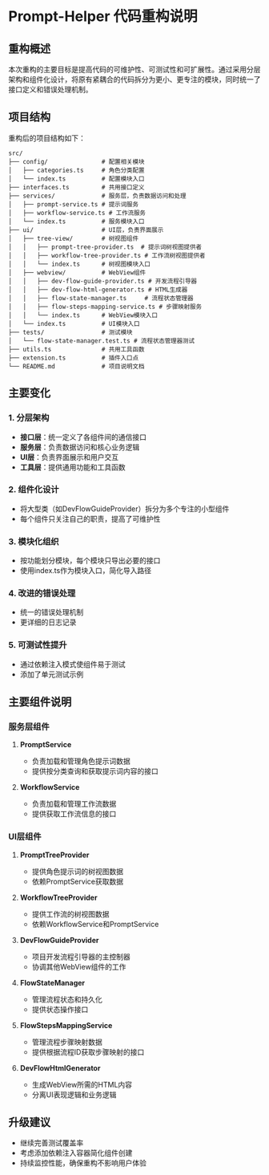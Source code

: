 # Prompt-Helper 代码重构说明

## 重构概述

本次重构的主要目标是提高代码的可维护性、可测试性和可扩展性。通过采用分层架构和组件化设计，将原有紧耦合的代码拆分为更小、更专注的模块，同时统一了接口定义和错误处理机制。

## 项目结构

重构后的项目结构如下：

```
src/
├── config/               # 配置相关模块
│   ├── categories.ts     # 角色分类配置
│   └── index.ts          # 配置模块入口
├── interfaces.ts         # 共用接口定义
├── services/             # 服务层，负责数据访问和处理
│   ├── prompt-service.ts # 提示词服务
│   ├── workflow-service.ts # 工作流服务
│   └── index.ts          # 服务模块入口
├── ui/                   # UI层，负责界面展示
│   ├── tree-view/        # 树视图组件
│   │   ├── prompt-tree-provider.ts  # 提示词树视图提供者
│   │   ├── workflow-tree-provider.ts # 工作流树视图提供者
│   │   └── index.ts      # 树视图模块入口
│   ├── webview/          # WebView组件
│   │   ├── dev-flow-guide-provider.ts # 开发流程引导器
│   │   ├── dev-flow-html-generator.ts # HTML生成器
│   │   ├── flow-state-manager.ts     # 流程状态管理器
│   │   ├── flow-steps-mapping-service.ts # 步骤映射服务
│   │   └── index.ts      # WebView模块入口
│   └── index.ts          # UI模块入口
├── tests/                # 测试模块
│   └── flow-state-manager.test.ts # 流程状态管理器测试
├── utils.ts              # 共用工具函数
├── extension.ts          # 插件入口点
└── README.md             # 项目说明文档
```

## 主要变化

### 1. 分层架构

- **接口层**：统一定义了各组件间的通信接口
- **服务层**：负责数据访问和核心业务逻辑
- **UI层**：负责界面展示和用户交互
- **工具层**：提供通用功能和工具函数

### 2. 组件化设计

- 将大型类（如DevFlowGuideProvider）拆分为多个专注的小型组件
- 每个组件只关注自己的职责，提高了可维护性

### 3. 模块化组织

- 按功能划分模块，每个模块只导出必要的接口
- 使用index.ts作为模块入口，简化导入路径

### 4. 改进的错误处理

- 统一的错误处理机制
- 更详细的日志记录

### 5. 可测试性提升

- 通过依赖注入模式使组件易于测试
- 添加了单元测试示例

## 主要组件说明

### 服务层组件

1. **PromptService**
   - 负责加载和管理角色提示词数据
   - 提供按分类查询和获取提示词内容的接口

2. **WorkflowService**
   - 负责加载和管理工作流数据
   - 提供获取工作流信息的接口

### UI层组件

1. **PromptTreeProvider**
   - 提供角色提示词的树视图数据
   - 依赖PromptService获取数据

2. **WorkflowTreeProvider**
   - 提供工作流的树视图数据
   - 依赖WorkflowService和PromptService

3. **DevFlowGuideProvider**
   - 项目开发流程引导器的主控制器
   - 协调其他WebView组件的工作

4. **FlowStateManager**
   - 管理流程状态和持久化
   - 提供状态操作接口

5. **FlowStepsMappingService**
   - 管理流程步骤映射数据
   - 提供根据流程ID获取步骤映射的接口

6. **DevFlowHtmlGenerator**
   - 生成WebView所需的HTML内容
   - 分离UI表现逻辑和业务逻辑

## 升级建议

- 继续完善测试覆盖率
- 考虑添加依赖注入容器简化组件创建
- 持续监控性能，确保重构不影响用户体验 